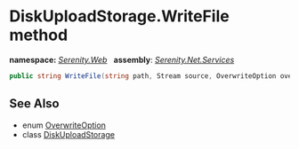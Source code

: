 # DiskUploadStorage.WriteFile method
**namespace:** *[Serenity.Web](../../README.md#serenity.web-namespace)*   **assembly**: *[Serenity.Net.Services](../../README.md)*

```csharp
public string WriteFile(string path, Stream source, OverwriteOption overwrite)
```

## See Also

* enum [OverwriteOption](../OverwriteOption.md)
* class [DiskUploadStorage](../DiskUploadStorage.md)